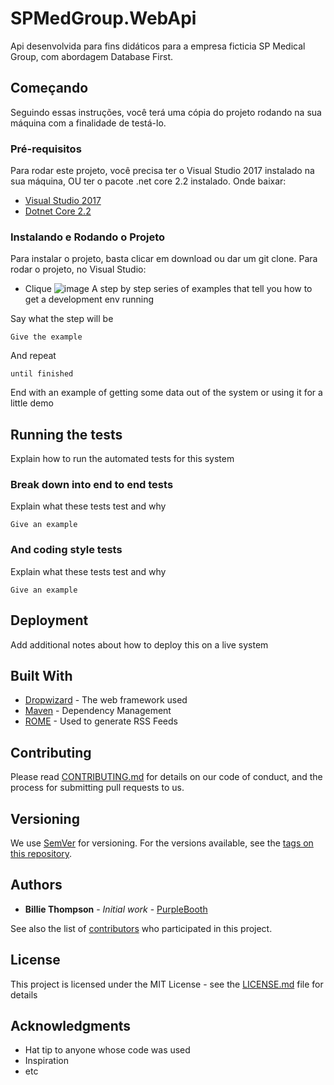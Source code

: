 # SPMedGroup.WebApi
Api desenvolvida para fins didáticos para a empresa ficticia SP Medical Group, com abordagem Database First.

## Começando
Seguindo essas instruções, você terá uma cópia do projeto rodando na sua máquina com a finalidade de testá-lo.


### Pré-requisitos
Para rodar este projeto, você precisa ter o Visual Studio 2017 instalado na sua máquina, OU ter o pacote .net core 2.2 instalado.
Onde baixar:
- [Visual Studio 2017](https://visualstudio.microsoft.com/pt-br/vs/community/?rr=https%3A%2F%2Fwww.google.com%2F)
- [Dotnet Core 2.2](https://dotnet.microsoft.com/download/thank-you/dotnet-sdk-2.2.300-windows-x86-binaries)

### Instalando e Rodando o Projeto
Para instalar o projeto, basta clicar em download ou dar um git clone.
Para rodar o projeto, no Visual Studio:
- Clique 
![image](https://drive.google.com/file/d/1YdErHF3vg7XKeG1cpeTae-npk385smES/view?usp=sharing)
A step by step series of examples that tell you how to get a development env running

Say what the step will be

```
Give the example
```

And repeat

```
until finished
```

End with an example of getting some data out of the system or using it for a little demo

## Running the tests

Explain how to run the automated tests for this system

### Break down into end to end tests

Explain what these tests test and why

```
Give an example
```

### And coding style tests

Explain what these tests test and why

```
Give an example
```

## Deployment

Add additional notes about how to deploy this on a live system

## Built With

* [Dropwizard](http://www.dropwizard.io/1.0.2/docs/) - The web framework used
* [Maven](https://maven.apache.org/) - Dependency Management
* [ROME](https://rometools.github.io/rome/) - Used to generate RSS Feeds

## Contributing

Please read [CONTRIBUTING.md](https://gist.github.com/PurpleBooth/b24679402957c63ec426) for details on our code of conduct, and the process for submitting pull requests to us.

## Versioning

We use [SemVer](http://semver.org/) for versioning. For the versions available, see the [tags on this repository](https://github.com/your/project/tags). 

## Authors

* **Billie Thompson** - *Initial work* - [PurpleBooth](https://github.com/PurpleBooth)

See also the list of [contributors](https://github.com/your/project/contributors) who participated in this project.

## License

This project is licensed under the MIT License - see the [LICENSE.md](LICENSE.md) file for details

## Acknowledgments

* Hat tip to anyone whose code was used
* Inspiration
* etc


